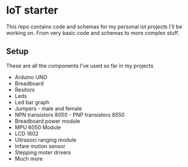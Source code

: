 # IoT starter
This repo contains code and schemas for my personal iot projects I'll be working on. From very basic code and schemas to more complex stuff.

## Setup
These are all the components I've used so far in my projects
- Arduino UNO
- Breadboard
- Resitors
- Leds
- Led bar graph
- Jumpers - male and female
- NPN transistors 8050 - PNP transistors 8550
- Breadboard power module
- MPU 6050 Module
- LCD 1602
- Uitrasoci ranging module
- Infare motion sensor
- Stepping moter drivers
- Much more